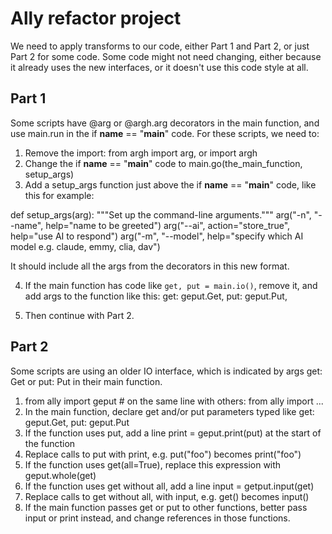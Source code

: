 # Ally refactor project

We need to apply transforms to our code, either Part 1 and Part 2, or just Part 2 for some code.
Some code might not need changing, either because it already uses the new interfaces, or it doesn't use this code style at all.

## Part 1

Some scripts have @arg or @argh.arg decorators in the main function, and use main.run in the if __name__ == "__main__" code. For these scripts, we need to:
1. Remove the import: from argh import arg, or import argh
2. Change the if __name__ == "__main__" code to main.go(the_main_function, setup_args)
3. Add a setup_args function just above the if __name__ == "__main__" code, like this for example:

def setup_args(arg):
    """Set up the command-line arguments."""
    arg("-n", "--name", help="name to be greeted")
    arg("--ai", action="store_true", help="use AI to respond")
    arg("-m", "--model", help="specify which AI model e.g. claude, emmy, clia, dav")

It should include all the args from the decorators in this new format.

4. If the main function has code like `get, put = main.io()`, remove it, and add args to the function like this:
    get: geput.Get,
    put: geput.Put,

5. Then continue with Part 2.

## Part 2

Some scripts are using an older IO interface, which is indicated by args get: Get or put: Put in their main function.
1. from ally import geput	# on the same line with others: from ally import ...
2. In the main function, declare get and/or put parameters typed like   get: geput.Get,  put: geput.Put
3. If the function uses put, add a line   print = geput.print(put) at the start of the function
4. Replace calls to put with print, e.g. put("foo") becomes print("foo")
5. If the function uses get(all=True), replace this expression with geput.whole(get)
6. If the function uses get without all, add a line  input = getput.input(get)
7. Replace calls to get without all, with input, e.g. get() becomes input()
8. If the main function passes get or put to other functions, better pass input or print instead, and change references in those functions.
